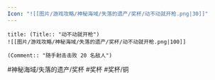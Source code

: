 ```yaml
---
Icon: "![[图片/游戏攻略/神秘海域/失落的遗产/奖杯/动不动就开枪.png|30]]"
---
```

```ad-common-bronze-trophy
title: (Title:: "动不动就开枪")
![[图片/游戏攻略/神秘海域/失落的遗产/奖杯/动不动就开枪.png|100]]

(Comment:: "随手射击击败 20 名敌人")
```

#神秘海域/失落的遗产/奖杯 #奖杯 #奖杯/铜
